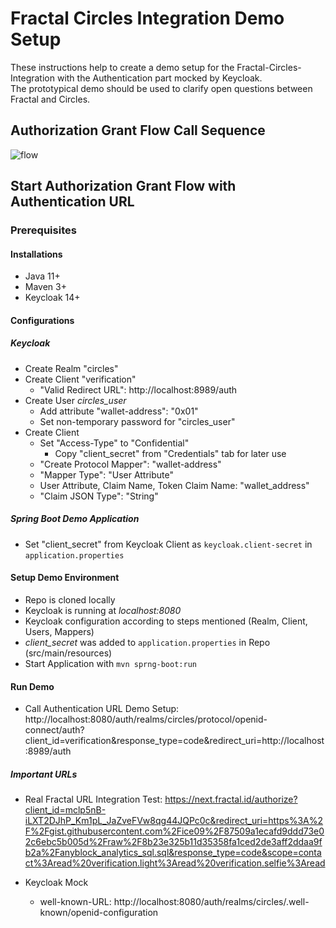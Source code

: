 # Fractal Circles Integration Demo Setup
These instructions help to create a demo setup for the Fractal-Circles-Integration with the Authentication part mocked by Keycloak.  
The prototypical demo should be used to clarify open questions between Fractal and Circles.  

## Authorization Grant Flow Call Sequence
![flow](https://drive.google.com/uc?export=view&id=19DZx6dloY_LGnqKnw5k2yVyrFOyC8i9e)

## Start Authorization Grant Flow with Authentication URL

### Prerequisites

#### Installations

* Java 11+
* Maven 3+
* Keycloak 14+

#### Configurations

##### Keycloak

* Create Realm "circles"
* Create Client "verification"
    * "Valid Redirect URL": http://localhost:8989/auth
* Create User *circles_user*
    * Add attribute "wallet-address": "0x01"
    * Set non-temporary password for "circles_user"
* Create Client
    * Set "Access-Type" to "Confidential"
        * Copy "client_secret" from "Credentials" tab for later use
    * "Create Protocol Mapper": "wallet-address"
    * "Mapper Type": "User Attribute"
    * User Attribute, Claim Name, Token Claim Name: "wallet_address"
    * "Claim JSON Type": "String"

##### Spring Boot Demo Application

* Set "client_secret" from Keycloak Client as `keycloak.client-secret` in `application.properties`

#### Setup Demo Environment

* Repo is cloned locally
* Keycloak is running at *localhost:8080*
* Keycloak configuration according to steps mentioned (Realm, Client, Users, Mappers)
* *client_secret* was added to `application.properties` in Repo (src/main/resources)
* Start Application with `mvn sprng-boot:run`

#### Run Demo

* Call Authentication URL Demo Setup:
  http://localhost:8080/auth/realms/circles/protocol/openid-connect/auth?client_id=verification&response_type=code&redirect_uri=http://localhost:8989/auth


##### Important URLs

* Real Fractal URL Integration Test: https://next.fractal.id/authorize?client_id=mclp5nB-iLXT2DJhP_Km1pL_JaZveFVw8qg44JQPc0c&redirect_uri=https%3A%2F%2Fgist.githubusercontent.com%2Fice09%2F87509a1ecafd9ddd73e02c6ebc5b005d%2Fraw%2F8b23e325b11d35358fa1ced2de3aff2ddaa9fb2a%2Fanyblock_analytics_sql.sql&response_type=code&scope=contact%3Aread%20verification.light%3Aread%20verification.selfie%3Aread

* Keycloak Mock
    * well-known-URL: http://localhost:8080/auth/realms/circles/.well-known/openid-configuration